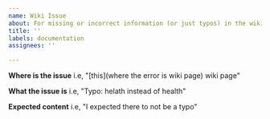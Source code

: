 ```yaml
---
name: Wiki Issue
about: For missing or incorrect information (or just typos) in the wiki.
title: ''
labels: documentation
assignees: ''

---
```


**Where is the issue**
i.e, "[this](where the error is wiki page) wiki page"

**What the issue is**
i.e, "Typo: helath instead of health"

**Expected content**
i.e, "I expected there to not be a typo"
